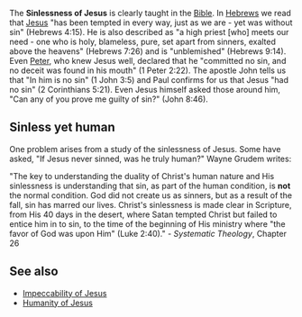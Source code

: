 The **Sinlessness of Jesus** is clearly taught in the
[Bible](Bible "Bible"). In
[Hebrews](Epistle_to_the_Hebrews "Epistle to the Hebrews") we read
that [Jesus](Jesus "Jesus") "has been tempted in every way, just as
we are - yet was without sin" (Hebrews 4:15). He is also described
as "a high priest [who] meets our need - one who is holy,
blameless, pure, set apart from sinners, exalted above the heavens"
(Hebrews 7:26) and is "unblemished" (Hebrews 9:14). Even
[Peter](Peter "Peter"), who knew Jesus well, declared that he
"committed no sin, and no deceit was found in his mouth" (1 Peter
2:22). The apostle John tells us that "In him is no sin" (1 John
3:5) and Paul confirms for us that Jesus "had no sin" (2
Corinthians 5:21). Even Jesus himself asked those around him, "Can
any of you prove me guilty of sin?" (John 8:46).


## Sinless yet human

One problem arises from a study of the sinlessness of Jesus. Some
have asked, "If Jesus never sinned, was he truly human?" Wayne
Grudem writes:

"The key to understanding the duality of Christ's human nature and
His sinlessness is understanding that sin, as part of the human
condition, is **not** the normal condition. God did not create us
as sinners, but as a result of the fall, sin has marred our lives.
Christ's sinlessness is made clear in Scripture, from His 40 days
in the desert, where Satan tempted Christ but failed to entice him
in to sin, to the time of the beginning of His ministry where "the
favor of God was upon Him" (Luke 2:40)." - *Systematic Theology*,
Chapter 26
## See also

-   [Impeccability of Jesus](Impeccability_of_Jesus "Impeccability of Jesus")
-   [Humanity of Jesus](Humanity_of_Jesus "Humanity of Jesus")



